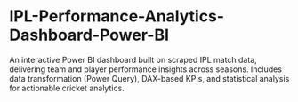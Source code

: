 # IPL-Performance-Analytics-Dashboard-Power-BI
An interactive Power BI dashboard built on scraped IPL match data, delivering team and player performance insights across seasons. Includes data transformation (Power Query), DAX-based KPIs, and statistical analysis for actionable cricket analytics.
